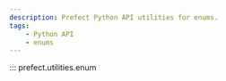 ```yaml
---
description: Prefect Python API utilities for enums.
tags:
    - Python API
    - enums
---
```


::: prefect.utilities.enum